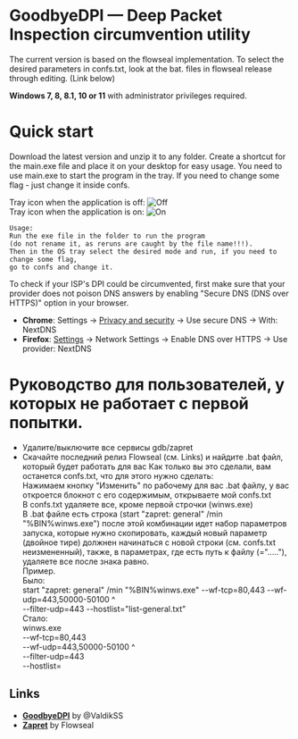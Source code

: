 GoodbyeDPI — Deep Packet Inspection circumvention utility
=========================
The current version is based on the flowseal implementation.
To select the desired parameters in confs.txt, look at the bat. files in flowseal release through editing. (Link below)

**Windows 7, 8, 8.1, 10 or 11** with administrator privileges required.

# Quick start

Download the latest version and unzip it to any folder. Create a shortcut for the main.exe file and place it on your desktop for easy usage.
You need to use main.exe to start the program in the tray.
If you need to change some flag  - just change it inside confs.

Tray icon when the application is off:
![Off](src_Tray/icons/icon-off.jpg) <br>
Tray icon when the application is on:
![On](src_Tray/icons/icon-on.png)

```
Usage:
Run the exe file in the folder to run the program 
(do not rename it, as reruns are caught by the file name!!!).
Then in the OS tray select the desired mode and run, if you need to change some flag,
go to confs and change it.
```

To check if your ISP's DPI could be circumvented, first make sure that your provider does not poison DNS answers by enabling "Secure DNS (DNS over HTTPS)" option in your browser.

* **Chrome**: Settings → [Privacy and security](chrome://settings/security) → Use secure DNS → With: NextDNS
* **Firefox**: [Settings](about:preferences) → Network Settings → Enable DNS over HTTPS → Use provider: NextDNS

# Руководство для пользователей, у которых не работает с первой попытки. 
- Удалите/выключите все сервисы gdb/zapret
- Скачайте последний релиз Flowseal (cм. Links) и найдите .bat файл, который будет работать для вас
Как только вы это сделали, вам останется confs.txt, что для этого нужно сделать:  
Нажимаем кнопку "Изменить" по рабочему для вас .bat файлу, у вас откроется блокнот с его содержимым, открываете мой confs.txt  
В confs.txt удаляете все, кроме первой строчки (winws.exe)  
В .bat файле есть строка (start "zapret: general" /min "%BIN%winws.exe") после этой комбинации идет набор параметров запуска, которые нужно скопировать, каждый новый параметр (двойное тире) должнен начинаться с новой строки (см. confs.txt неизмененный), также, в параметрах, где есть путь к файлу (="....."), удаляете все после знака равно.  
Пример.  
Было:  
start "zapret: general" /min "%BIN%winws.exe" --wf-tcp=80,443 --wf-udp=443,50000-50100 ^  
--filter-udp=443 --hostlist="list-general.txt"  
Стало:  
winws.exe  
--wf-tcp=80,443  
--wf-udp=443,50000-50100 ^  
--filter-udp=443  
--hostlist=  
## Links
- **[GoodbyeDPI](https://github.com/ValdikSS/GoodbyeDPI/)** by @ValdikSS
- **[Zapret](https://github.com/Flowseal/zapret-discord-youtube)** by Flowseal

